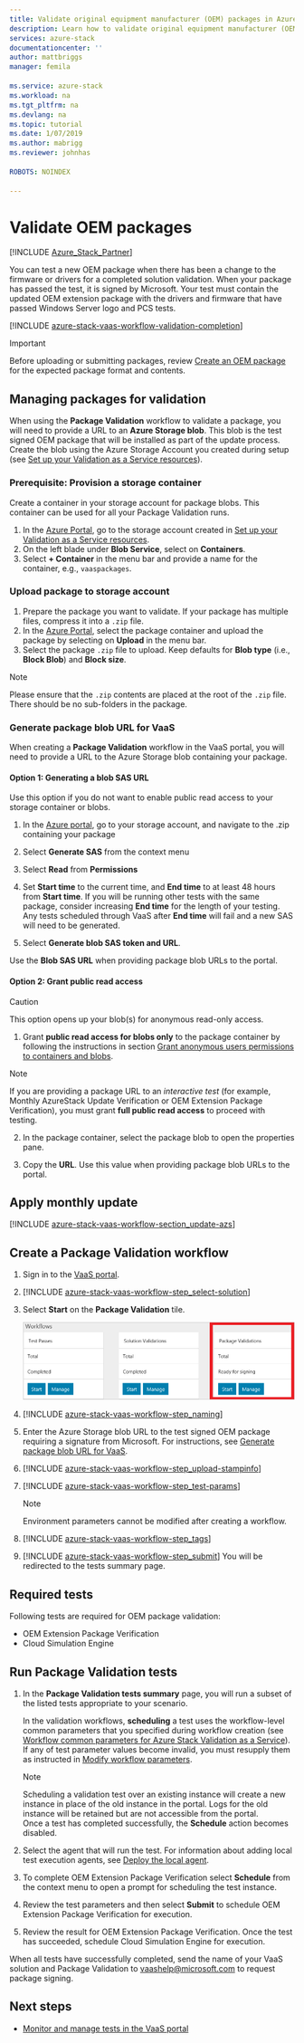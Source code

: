 ```yaml
---
title: Validate original equipment manufacturer (OEM) packages in Azure Stack Validation as a Service | Microsoft Docs
description: Learn how to validate original equipment manufacturer (OEM) packages with Validation as a Service.
services: azure-stack
documentationcenter: ''
author: mattbriggs
manager: femila

ms.service: azure-stack
ms.workload: na
ms.tgt_pltfrm: na
ms.devlang: na
ms.topic: tutorial
ms.date: 1/07/2019
ms.author: mabrigg
ms.reviewer: johnhas

ROBOTS: NOINDEX

---
```


# Validate OEM packages

[!INCLUDE [Azure_Stack_Partner](./includes/azure-stack-partner-appliesto.md)]

You can test a new OEM package when there has been a change to the firmware or drivers for a completed solution validation. When your package has passed the test, it is signed by Microsoft. Your test must contain the updated OEM extension package with the drivers and firmware that have passed Windows Server logo and PCS tests.

[!INCLUDE [azure-stack-vaas-workflow-validation-completion](includes/azure-stack-vaas-workflow-validation-completion.md)]

> [!IMPORTANT]
> Before uploading or submitting packages, review [Create an OEM package](azure-stack-vaas-create-oem-package.md) for the expected package format and contents.

## Managing packages for validation

When using the **Package Validation** workflow to validate a package, you will need to provide a URL to an **Azure Storage blob**. This blob is the test signed OEM package that will be installed as part of the update process. Create the blob using the Azure Storage Account you created during setup (see [Set up your Validation as a Service resources](azure-stack-vaas-set-up-resources.md)).

### Prerequisite: Provision a storage container

Create a container in your storage account for package blobs. This container can be used for all your Package Validation runs.

1. In the [Azure Portal](https://portal.azure.com), go to the storage account created in [Set up your Validation as a Service resources](azure-stack-vaas-set-up-resources.md).
2. On the left blade under **Blob Service**, select on **Containers**.
3. Select **+ Container** in the menu bar and provide a name for the container, e.g., `vaaspackages`.

### Upload package to storage account

1. Prepare the package you want to validate. If your package has multiple files, compress it into a `.zip` file.
2. In the [Azure Portal](https://portal.azure.com), select the package container and upload the package by selecting on **Upload** in the menu bar.
3. Select the package `.zip` file to upload. Keep defaults for **Blob type** (i.e., **Block Blob**) and **Block size**.

> [!NOTE]
> Please ensure that the `.zip` contents are placed at the root of the `.zip` file. There should be no sub-folders in the package.

### Generate package blob URL for VaaS

When creating a **Package Validation** workflow in the VaaS portal, you will need to provide a URL to the Azure Storage blob containing your package.

#### Option 1: Generating a blob SAS URL

Use this option if you do not want to enable public read access to your storage container or blobs.

1. In the [Azure portal](https://portal.azure.com/), go to your storage account, and navigate to the .zip containing your package

2. Select **Generate SAS** from the context menu

3. Select **Read** from **Permissions**

4. Set **Start time** to the current time, and **End time** to at least 48 hours from **Start time**. If you will be running other tests with the same package, consider increasing **End time** for the length of your testing. Any tests scheduled through VaaS after **End time** will fail and a new SAS will need to be generated.

5. Select **Generate blob SAS token and URL**.

Use the **Blob SAS URL** when providing package blob URLs to the portal.

#### Option 2: Grant public read access

> [!CAUTION]
> This option opens up your blob(s) for anonymous read-only access.

1. Grant **public read access for blobs only** to the package container by following the instructions in section [Grant anonymous users permissions to containers and blobs](https://docs.microsoft.com/azure/storage/storage-manage-access-to-resources#grant-anonymous-users-permissions-to-containers-and-blobs).

> [!NOTE]
> If you are providing a package URL to an *interactive test* (for example, Monthly AzureStack Update Verification or OEM Extension Package Verification), you must grant **full public read access** to proceed with testing.

2. In the package container, select the package blob to open the properties pane.

3. Copy the **URL**. Use this value when providing package blob URLs to the portal.

## Apply monthly update

[!INCLUDE [azure-stack-vaas-workflow-section_update-azs](includes/azure-stack-vaas-workflow-section_update-azs.md)]

## Create a Package Validation workflow

1. Sign in to the [VaaS portal](https://azurestackvalidation.com).

2. [!INCLUDE [azure-stack-vaas-workflow-step_select-solution](includes/azure-stack-vaas-workflow-step_select-solution.md)]

3. Select **Start** on the **Package Validation** tile.

    ![Package validations workflow tile](media/tile_validation-package.png)

4. [!INCLUDE [azure-stack-vaas-workflow-step_naming](includes/azure-stack-vaas-workflow-step_naming.md)]

5. Enter the Azure Storage blob URL to the test signed OEM package requiring a signature from Microsoft. For instructions, see [Generate package blob URL for VaaS](#generate-package-blob-url-for-vaas).

6. [!INCLUDE [azure-stack-vaas-workflow-step_upload-stampinfo](includes/azure-stack-vaas-workflow-step_upload-stampinfo.md)]

7. [!INCLUDE [azure-stack-vaas-workflow-step_test-params](includes/azure-stack-vaas-workflow-step_test-params.md)]

    > [!NOTE]
    > Environment parameters cannot be modified after creating a workflow.

8. [!INCLUDE [azure-stack-vaas-workflow-step_tags](includes/azure-stack-vaas-workflow-step_tags.md)]

9. [!INCLUDE [azure-stack-vaas-workflow-step_submit](includes/azure-stack-vaas-workflow-step_submit.md)]
    You will be redirected to the tests summary page.

## Required tests

Following tests are required for OEM package validation:

- OEM Extension Package Verification
- Cloud Simulation Engine

## Run Package Validation tests

1. In the **Package Validation tests summary** page, you will run a subset of the listed tests appropriate to your scenario.

    In the validation workflows, **scheduling** a test uses the workflow-level common parameters that you specified during workflow creation (see [Workflow common parameters for Azure Stack Validation as a Service](azure-stack-vaas-parameters.md)). If any of test parameter values become invalid, you must resupply them as instructed in [Modify workflow parameters](azure-stack-vaas-monitor-test.md#change-workflow-parameters).

    > [!NOTE]
    > Scheduling a validation test over an existing instance will create a new instance in place of the old instance in the portal. Logs for the old instance will be retained but are not accessible from the portal.  
    Once a test has completed successfully, the **Schedule** action becomes disabled.

2. Select the agent that will run the test. For information about adding local test execution agents, see [Deploy the local agent](azure-stack-vaas-local-agent.md).

3. To complete OEM Extension Package Verification select **Schedule** from the context menu to open a prompt for scheduling the test instance.

4. Review the test parameters and then select **Submit** to schedule OEM Extension Package Verification for execution.

5. Review the result for OEM Extension Package Verification. Once the test has succeeded, schedule Cloud Simulation Engine for execution.

When all tests have successfully completed, send the name of your VaaS solution and Package Validation to [vaashelp@microsoft.com](mailto:vaashelp@microsoft.com) to request package signing.

## Next steps

- [Monitor and manage tests in the VaaS portal](azure-stack-vaas-monitor-test.md)